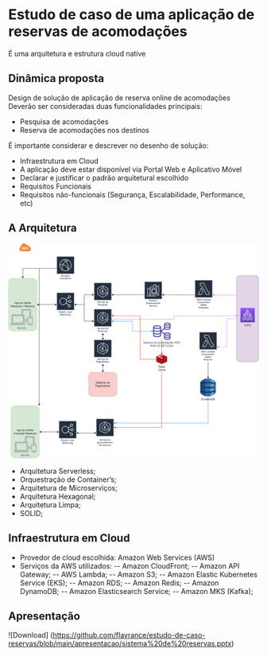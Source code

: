 # Estudo de caso de uma aplicação de reservas de acomodações
É uma arquitetura e estrutura cloud native

## Dinâmica proposta
Design de solução de aplicação de reserva online de acomodações 
Deverão ser consideradas duas funcionalidades principais: 
- Pesquisa de acomodações
- Reserva de acomodações nos destinos 

É importante considerar e descrever no desenho de solução: 

- Infraestrutura em Cloud 
- A aplicação deve estar disponível via Portal Web e Aplicativo Móvel 
- Declarar e justificar o padrão arquitetural escolhido
- Requisitos Funcionais 
- Requisitos não-funcionais (Segurança, Escalabilidade, Performance, etc) 

## A Arquitetura
![Arquitetura de Solução](https://raw.githubusercontent.com/flavrance/estudo-de-caso-reservas/main/draw.io/sistemas%20de%20reservas.drawio.png)
- Arquitetura Serverless;
- Orquestração de Container’s;
- Arquitetura de Microserviços;
- Arquitetura Hexagonal;
- Arquitetura Limpa;
- SOLID;

## Infraestrutura em Cloud
- Provedor de cloud escolhida: Amazon Web Services (AWS)
- Serviços da AWS utilizados:
-- Amazon CloudFront;
-- Amazon API Gateway;
-- AWS Lambda;
-- Amazon S3;
-- Amazon Elastic Kubernetes Service (EKS);
-- Amazon RDS;
-- Amazon Redis;
-- Amazon DynamoDB;
-- Amazon Elasticsearch Service;
-- Amazon MKS (Kafka);
 
## Apresentação
![Download] (https://github.com/flavrance/estudo-de-caso-reservas/blob/main/apresentacao/sistema%20de%20reservas.pptx)